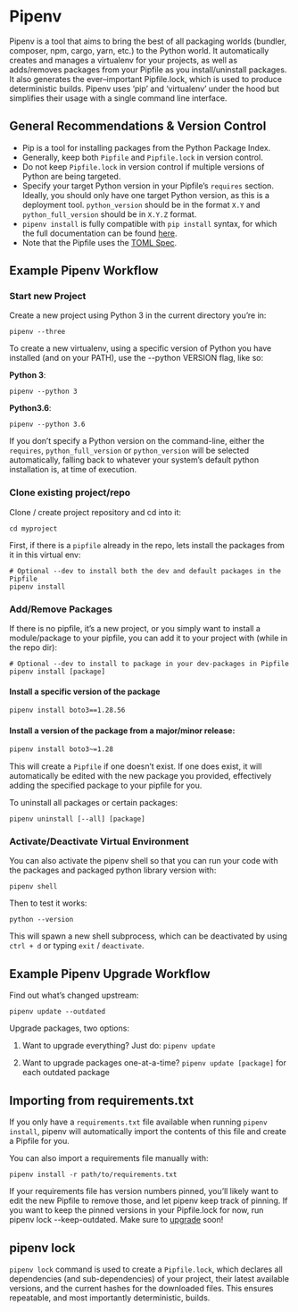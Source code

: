 # Pipenv

Pipenv is a tool that aims to bring the best of all packaging worlds (bundler, composer, npm, cargo, yarn, etc.) to the Python world. It automatically creates and manages a virtualenv for your projects, as well as adds/removes packages from your Pipfile as you install/uninstall packages. It also generates the ever–important Pipfile.lock, which is used to produce deterministic builds. Pipenv uses ‘pip’ and ‘virtualenv’ under the hood but simplifies their usage with a single command line interface.

## General Recommendations & Version Control

- Pip is a tool for installing packages from the Python Package Index.
- Generally, keep both `Pipfile` and `Pipfile.lock` in version control.
- Do not keep `Pipfile.lock` in version control if multiple versions of Python are being targeted.
- Specify your target Python version in your Pipfile’s `requires` section. Ideally, you should only have one target Python version, as this is a deployment tool. `python_version` should be in the format `X.Y` and `python_full_version` should be in `X.Y.Z` format.
- `pipenv install` is fully compatible with `pip install` syntax, for which the full documentation can be found [here](https://pip.pypa.io/en/stable/user_guide/#installing-packages).
- Note that the Pipfile uses the [TOML Spec](https://github.com/toml-lang/toml#user-content-spec).

## Example Pipenv Workflow

### Start new Project

Create a new project using Python 3 in the current directory you’re in:

```shell
pipenv --three
```

To create a new virtualenv, using a specific version of Python you have installed (and on your PATH), use the --python VERSION flag, like so:

**Python 3**:

```shell
pipenv --python 3
```

**Python3.6**:

```shell
pipenv --python 3.6
```

If you don’t specify a Python version on the command-line, either the `requires`, `python_full_version` or `python_version` will be selected automatically, falling back to whatever your system’s default python installation is, at time of execution.

### Clone existing project/repo

Clone / create project repository and cd into it:

```shell
cd myproject
```

First, if there is a `pipfile` already in the repo, lets install the packages from it in this virtual env:

```shell
# Optional --dev to install both the dev and default packages in the Pipfile
pipenv install
```

### Add/Remove Packages

If there is no pipfile, it’s a new project, or you simply want to install a module/package to your pipfile, you can add it to your project with (while in the repo dir):

```shell
# Optional --dev to install to package in your dev-packages in Pipfile
pipenv install [package]
```

#### Install a specific version of the package

```bash
pipenv install boto3==1.28.56
```

#### Install a version of the package from a major/minor release:

```bash
pipenv install boto3~=1.28
```

This will create a `Pipfile` if one doesn’t exist. If one does exist, it will automatically be edited with the new package you provided, effectively adding the specified package to your pipfile for you.

To uninstall all packages or certain packages:

```shell
pipenv uninstall [--all] [package]
```

### Activate/Deactivate Virtual Environment

You can also activate the pipenv shell so that you can run your code with the packages and packaged python library version with:

```shell
pipenv shell
```

Then to test it works:

```shell
python --version
```

This will spawn a new shell subprocess, which can be deactivated by using `ctrl + d` or typing `exit` / `deactivate`.

## Example Pipenv Upgrade Workflow

Find out what’s changed upstream:

```shell
pipenv update --outdated
```

Upgrade packages, two options:

1. Want to upgrade everything? Just do: `pipenv update`

2. Want to upgrade packages one-at-a-time? `pipenv update [package]` for each outdated package

## Importing from requirements.txt

If you only have a `requirements.txt` file available when running `pipenv install`, pipenv will automatically import the contents of this file and create a Pipfile for you.

You can also import a requirements file manually with:

```shell
pipenv install -r path/to/requirements.txt
```

If your requirements file has version numbers pinned, you’ll likely want to edit the new Pipfile to remove those, and let pipenv keep track of pinning. If you want to keep the pinned versions in your Pipfile.lock for now, run pipenv lock --keep-outdated. Make sure to [upgrade](https://pipenv-fork.readthedocs.io/en/latest/basics.html#initialization) soon!

## pipenv lock

`pipenv lock` command is used to create a `Pipfile.lock`, which declares all dependencies (and sub-dependencies) of your project, their latest available versions, and the current hashes for the downloaded files. This ensures repeatable, and most importantly deterministic, builds.
